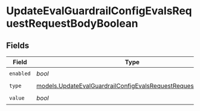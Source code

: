 # UpdateEvalGuardrailConfigEvalsRequestRequestBodyBoolean


## Fields

| Field                                                                                                                              | Type                                                                                                                               | Required                                                                                                                           | Description                                                                                                                        |
| ---------------------------------------------------------------------------------------------------------------------------------- | ---------------------------------------------------------------------------------------------------------------------------------- | ---------------------------------------------------------------------------------------------------------------------------------- | ---------------------------------------------------------------------------------------------------------------------------------- |
| `enabled`                                                                                                                          | *bool*                                                                                                                             | :heavy_check_mark:                                                                                                                 | N/A                                                                                                                                |
| `type`                                                                                                                             | [models.UpdateEvalGuardrailConfigEvalsRequestRequestBody4Type](../models/updateevalguardrailconfigevalsrequestrequestbody4type.md) | :heavy_check_mark:                                                                                                                 | N/A                                                                                                                                |
| `value`                                                                                                                            | *bool*                                                                                                                             | :heavy_check_mark:                                                                                                                 | N/A                                                                                                                                |